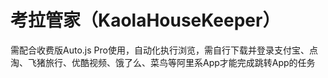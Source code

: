 # 考拉管家（KaolaHouseKeeper）

需配合收费版Auto.js Pro使用，自动化执行浏览，需自行下载并登录支付宝、点淘、飞猪旅行、优酷视频、饿了么、菜鸟等阿里系App才能完成跳转App的任务
